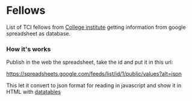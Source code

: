 # Fellows

List of TCI fellows from <a href="collegeinstitute.net">College institute</a> getting information from google spreadsheet as database. 

### How it's works
Publish in the web the spreadsheet, take the id and put it in this url:

https://spreadsheets.google.com/feeds/list/id/1/public/values?alt=json

This let it convert to json format for reading in javascript and show it in HTML with <a href="https://datatables.net/">datatables</a>
